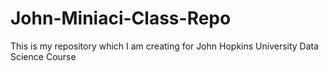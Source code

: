 # John-Miniaci-Class-Repo
This is my repository which I am creating for John Hopkins University Data Science Course
